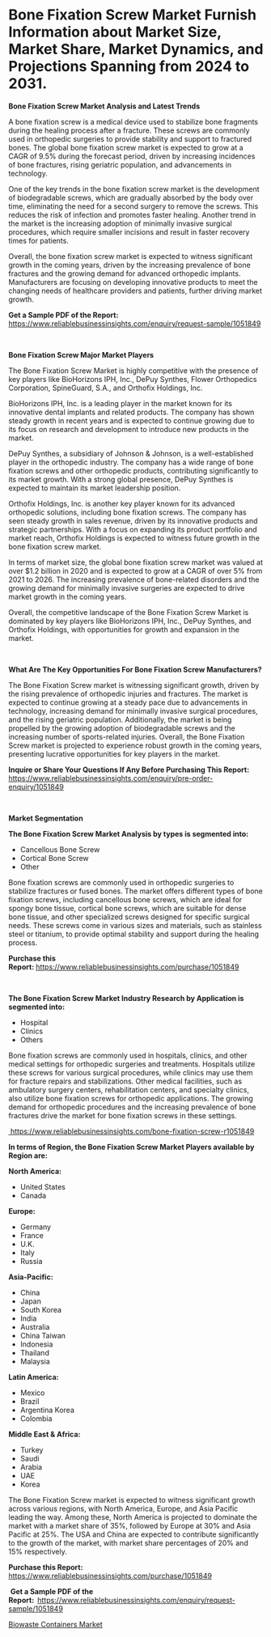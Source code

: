 <p><h1>Bone Fixation Screw Market Furnish Information about Market Size, Market Share, Market Dynamics, and Projections Spanning from 2024 to 2031.</h1></p><p><strong>Bone Fixation Screw Market Analysis and Latest Trends</strong></p>
<p><p>A bone fixation screw is a medical device used to stabilize bone fragments during the healing process after a fracture. These screws are commonly used in orthopedic surgeries to provide stability and support to fractured bones. The global bone fixation screw market is expected to grow at a CAGR of 9.5% during the forecast period, driven by increasing incidences of bone fractures, rising geriatric population, and advancements in technology.</p><p>One of the key trends in the bone fixation screw market is the development of biodegradable screws, which are gradually absorbed by the body over time, eliminating the need for a second surgery to remove the screws. This reduces the risk of infection and promotes faster healing. Another trend in the market is the increasing adoption of minimally invasive surgical procedures, which require smaller incisions and result in faster recovery times for patients.</p><p>Overall, the bone fixation screw market is expected to witness significant growth in the coming years, driven by the increasing prevalence of bone fractures and the growing demand for advanced orthopedic implants. Manufacturers are focusing on developing innovative products to meet the changing needs of healthcare providers and patients, further driving market growth.</p></p>
<p><strong>Get a Sample PDF of the Report:&nbsp;</strong> <a href="https://www.reliablebusinessinsights.com/enquiry/request-sample/1051849">https://www.reliablebusinessinsights.com/enquiry/request-sample/1051849</a></p>
<p>&nbsp;</p>
<p><strong>Bone Fixation Screw Major Market Players</strong></p>
<p><p>The Bone Fixation Screw Market is highly competitive with the presence of key players like BioHorizons IPH, Inc., DePuy Synthes, Flower Orthopedics Corporation, SpineGuard, S.A., and Orthofix Holdings, Inc.</p><p>BioHorizons IPH, Inc. is a leading player in the market known for its innovative dental implants and related products. The company has shown steady growth in recent years and is expected to continue growing due to its focus on research and development to introduce new products in the market.</p><p>DePuy Synthes, a subsidiary of Johnson & Johnson, is a well-established player in the orthopedic industry. The company has a wide range of bone fixation screws and other orthopedic products, contributing significantly to its market growth. With a strong global presence, DePuy Synthes is expected to maintain its market leadership position.</p><p>Orthofix Holdings, Inc. is another key player known for its advanced orthopedic solutions, including bone fixation screws. The company has seen steady growth in sales revenue, driven by its innovative products and strategic partnerships. With a focus on expanding its product portfolio and market reach, Orthofix Holdings is expected to witness future growth in the bone fixation screw market.</p><p>In terms of market size, the global bone fixation screw market was valued at over $1.2 billion in 2020 and is expected to grow at a CAGR of over 5% from 2021 to 2026. The increasing prevalence of bone-related disorders and the growing demand for minimally invasive surgeries are expected to drive market growth in the coming years.</p><p>Overall, the competitive landscape of the Bone Fixation Screw Market is dominated by key players like BioHorizons IPH, Inc., DePuy Synthes, and Orthofix Holdings, with opportunities for growth and expansion in the market.</p></p>
<p>&nbsp;</p>
<p><strong>What Are The Key Opportunities For Bone Fixation Screw Manufacturers?</strong></p>
<p><p>The Bone Fixation Screw market is witnessing significant growth, driven by the rising prevalence of orthopedic injuries and fractures. The market is expected to continue growing at a steady pace due to advancements in technology, increasing demand for minimally invasive surgical procedures, and the rising geriatric population. Additionally, the market is being propelled by the growing adoption of biodegradable screws and the increasing number of sports-related injuries. Overall, the Bone Fixation Screw market is projected to experience robust growth in the coming years, presenting lucrative opportunities for key players in the market.</p></p>
<p><strong>Inquire or Share Your Questions If Any Before Purchasing This Report:</strong> <a href="https://www.reliablebusinessinsights.com/enquiry/pre-order-enquiry/1051849">https://www.reliablebusinessinsights.com/enquiry/pre-order-enquiry/1051849</a></p>
<p>&nbsp;</p>
<p><strong>Market Segmentation</strong></p>
<p><strong>The Bone Fixation Screw Market Analysis by types is segmented into:</strong></p>
<p><ul><li>Cancellous Bone Screw</li><li>Cortical Bone Screw</li><li>Other</li></ul></p>
<p><p>Bone fixation screws are commonly used in orthopedic surgeries to stabilize fractures or fused bones. The market offers different types of bone fixation screws, including cancellous bone screws, which are ideal for spongy bone tissue, cortical bone screws, which are suitable for dense bone tissue, and other specialized screws designed for specific surgical needs. These screws come in various sizes and materials, such as stainless steel or titanium, to provide optimal stability and support during the healing process.</p></p>
<p><strong>Purchase this Report:&nbsp;</strong><a href="https://www.reliablebusinessinsights.com/purchase/1051849">https://www.reliablebusinessinsights.com/purchase/1051849</a></p>
<p>&nbsp;</p>
<p><strong>The Bone Fixation Screw Market Industry Research by Application is segmented into:</strong></p>
<p><ul><li>Hospital</li><li>Clinics</li><li>Others</li></ul></p>
<p><p>Bone fixation screws are commonly used in hospitals, clinics, and other medical settings for orthopedic surgeries and treatments. Hospitals utilize these screws for various surgical procedures, while clinics may use them for fracture repairs and stabilizations. Other medical facilities, such as ambulatory surgery centers, rehabilitation centers, and specialty clinics, also utilize bone fixation screws for orthopedic applications. The growing demand for orthopedic procedures and the increasing prevalence of bone fractures drive the market for bone fixation screws in these settings.</p></p>
<p><a href="https://www.reliablebusinessinsights.com/bone-fixation-screw-r1051849">&nbsp;https://www.reliablebusinessinsights.com/bone-fixation-screw-r1051849</a></p>
<p><strong>In terms of Region, the Bone Fixation Screw Market Players available by Region are:</strong></p>
<p>
    <p> <strong> North America: </strong>
        <ul>
            <li>United States</li>
            <li>Canada</li>
        </ul>
        </p> 
    <p> <strong> Europe: </strong>
        <ul>
            <li>Germany</li>
            <li>France</li>
            <li>U.K.</li>
            <li>Italy</li>
            <li>Russia</li>
        </ul>
        </p> 
    <p> <strong> Asia-Pacific: </strong>
        <ul>
            <li>China</li>
            <li>Japan</li>
            <li>South Korea</li>
            <li>India</li>
            <li>Australia</li>
            <li>China Taiwan</li>
            <li>Indonesia</li>
            <li>Thailand</li>
            <li>Malaysia</li>
        </ul>
        </p> 
    <p> <strong> Latin America: </strong>
        <ul>
            <li>Mexico</li>
            <li>Brazil</li>
            <li>Argentina Korea</li>
            <li>Colombia</li>
        </ul>
        </p> 
    <p> <strong> Middle East & Africa: </strong>
        <ul>
            <li>Turkey</li>
            <li>Saudi</li>
            <li>Arabia</li>
            <li>UAE</li>
            <li>Korea</li>
        </ul>
    </p>
    </p>
<p><p>The Bone Fixation Screw market is expected to witness significant growth across various regions, with North America, Europe, and Asia Pacific leading the way. Among these, North America is projected to dominate the market with a market share of 35%, followed by Europe at 30% and Asia Pacific at 25%. The USA and China are expected to contribute significantly to the growth of the market, with market share percentages of 20% and 15% respectively.</p></p>
<p><strong>Purchase this Report: </strong><a href="https://www.reliablebusinessinsights.com/purchase/1051849">https://www.reliablebusinessinsights.com/purchase/1051849</a></p>
<p>&nbsp;<strong>Get a Sample PDF of the Report:&nbsp;&nbsp;</strong><a href="https://www.reliablebusinessinsights.com/enquiry/request-sample/1051849">https://www.reliablebusinessinsights.com/enquiry/request-sample/1051849</a></p>
<p><strong></strong></p>
<p><p><a href="https://github.com/widyafarer/Market-Research-Report-List-1/blob/main/biowaste-containers-market.md">Biowaste Containers Market</a></p></p>